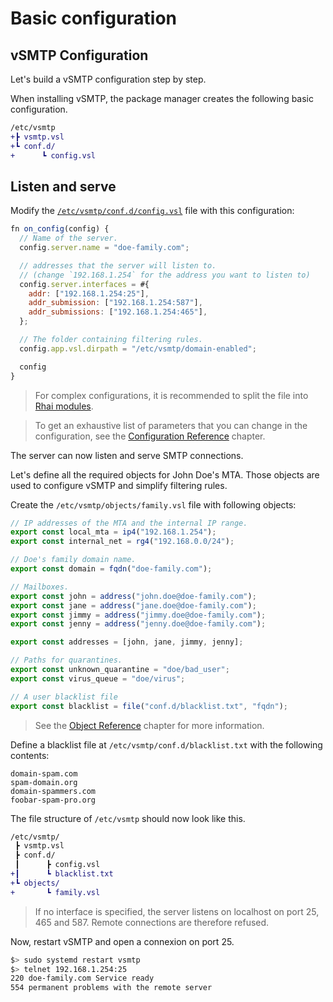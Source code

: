 # Basic configuration

## vSMTP Configuration

Let's build a vSMTP configuration step by step.

When installing vSMTP, the package manager creates the following basic configuration.

```diff
/etc/vsmtp
+┣ vsmtp.vsl
+┗ conf.d/
+      ┗ config.vsl
```

## Listen and serve

Modify the [`/etc/vsmtp/conf.d/config.vsl`](/src/get-started/config-file-struct.md###root-configuration) file with this configuration:

```js
fn on_config(config) {
  // Name of the server.
  config.server.name = "doe-family.com";

  // addresses that the server will listen to.
  // (change `192.168.1.254` for the address you want to listen to)
  config.server.interfaces = #{
    addr: ["192.168.1.254:25"],
    addr_submission: ["192.168.1.254:587"],
    addr_submissions: ["192.168.1.254:465"],
  };

  // The folder containing filtering rules.
  config.app.vsl.dirpath = "/etc/vsmtp/domain-enabled";

  config
}
```

> For complex configurations, it is recommended to split the file into [Rhai modules](https://rhai.rs/book/language/modules/index.html).

> To get an exhaustive list of parameters that you can change in the configuration, see the [Configuration Reference](/ref/config-file.md) chapter.

The server can now listen and serve SMTP connections.

Let's define all the required objects for John Doe's MTA. Those objects are used to configure vSMTP and simplify filtering rules.

Create the `/etc/vsmtp/objects/family.vsl` file with following objects:

```js
// IP addresses of the MTA and the internal IP range.
export const local_mta = ip4("192.168.1.254");
export const internal_net = rg4("192.168.0.0/24");

// Doe's family domain name.
export const domain = fqdn("doe-family.com");

// Mailboxes.
export const john = address("john.doe@doe-family.com");
export const jane = address("jane.doe@doe-family.com");
export const jimmy = address("jimmy.doe@doe-family.com");
export const jenny = address("jenny.doe@doe-family.com");

export const addresses = [john, jane, jimmy, jenny];

// Paths for quarantines.
export const unknown_quarantine = "doe/bad_user";
export const virus_queue = "doe/virus";

// A user blacklist file
export const blacklist = file("conf.d/blacklist.txt", "fqdn");
```

> See the [Object Reference](/ref/vSL/objects.md#Objects) chapter for more information.

Define a blacklist file at `/etc/vsmtp/conf.d/blacklist.txt` with the following contents:

```text
domain-spam.com
spam-domain.org
domain-spammers.com
foobar-spam-pro.org
```

The file structure of `/etc/vsmtp` should now look like this.

```diff
/etc/vsmtp/
 ┣ vsmtp.vsl
 ┣ conf.d/
 ┃      ┣ config.vsl
+┃      ┗ blacklist.txt
+┗ objects/
+       ┗ family.vsl
```

> If no interface is specified, the server listens on localhost on port 25, 465 and 587. Remote connections are therefore refused.

Now, restart vSMTP and open a connexion on port 25.

```sh
$> sudo systemd restart vsmtp
$> telnet 192.168.1.254:25
220 doe-family.com Service ready
554 permanent problems with the remote server
```
